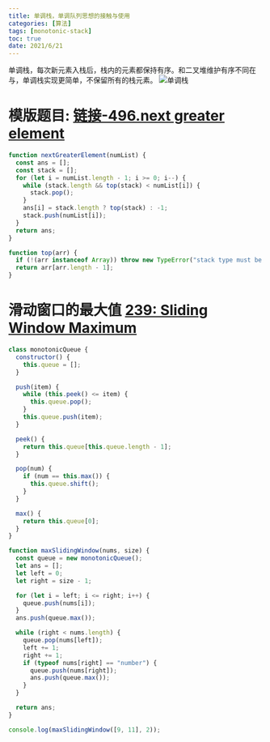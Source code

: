 ```yaml
---
title: 单调栈，单调队列思想的接触与使用
categories: [算法]
tags: [monotonic-stack]
toc: true
date: 2021/6/21
---
```


单调栈，每次新元素入栈后，栈内的元素都保持有序。和二叉堆维护有序不同在与，<span class="text-red">单调栈实现更简单，不保留所有的栈元素</span>。
![单调栈](/images/algorithm/monotonic-describe.png)

<!-- more -->

# 模版题目: [链接-496.next greater element](https://leetcode.com/problems/next-greater-element-i/)

```js
function nextGreaterElement(numList) {
  const ans = [];
  const stack = [];
  for (let i = numList.length - 1; i >= 0; i--) {
    while (stack.length && top(stack) < numList[i]) {
      stack.pop();
    }
    ans[i] = stack.length ? top(stack) : -1;
    stack.push(numList[i]);
  }
  return ans;
}

function top(arr) {
  if (!(arr instanceof Array)) throw new TypeError("stack type must be array");
  return arr[arr.length - 1];
}
```

# 滑动窗口的最大值 [239: Sliding Window Maximum](https://leetcode.com/problems/sliding-window-maximum/)

```js
class monotonicQueue {
  constructor() {
    this.queue = [];
  }

  push(item) {
    while (this.peek() <= item) {
      this.queue.pop();
    }
    this.queue.push(item);
  }

  peek() {
    return this.queue[this.queue.length - 1];
  }

  pop(num) {
    if (num == this.max()) {
      this.queue.shift();
    }
  }

  max() {
    return this.queue[0];
  }
}

function maxSlidingWindow(nums, size) {
  const queue = new monotonicQueue();
  let ans = [];
  let left = 0;
  let right = size - 1;

  for (let i = left; i <= right; i++) {
    queue.push(nums[i]);
  }
  ans.push(queue.max());

  while (right < nums.length) {
    queue.pop(nums[left]);
    left += 1;
    right += 1;
    if (typeof nums[right] == "number") {
      queue.push(nums[right]);
      ans.push(queue.max());
    }
  }

  return ans;
}

console.log(maxSlidingWindow([9, 11], 2));
```
